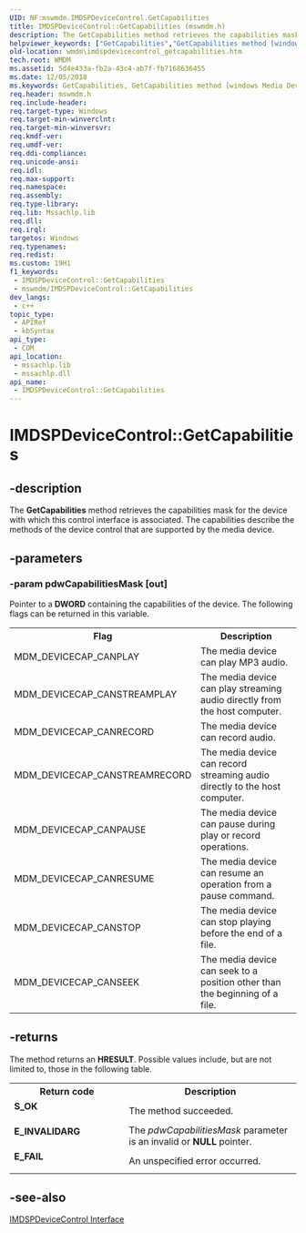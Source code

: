 ```yaml
---
UID: NF:mswmdm.IMDSPDeviceControl.GetCapabilities
title: IMDSPDeviceControl::GetCapabilities (mswmdm.h)
description: The GetCapabilities method retrieves the capabilities mask for the device with which this control interface is associated. The capabilities describe the methods of the device control that are supported by the media device.
helpviewer_keywords: ["GetCapabilities","GetCapabilities method [windows Media Device Manager]","GetCapabilities method [windows Media Device Manager]","IMDSPDeviceControl interface","IMDSPDeviceControl interface [windows Media Device Manager]","GetCapabilities method","IMDSPDeviceControl.GetCapabilities","IMDSPDeviceControl::GetCapabilities","IMDSPDeviceControlGetCapabilities","mswmdm/IMDSPDeviceControl::GetCapabilities","wmdm.imdspdevicecontrol_getcapabilities"]
old-location: wmdm\imdspdevicecontrol_getcapabilities.htm
tech.root: WMDM
ms.assetid: 5d4e433a-fb2a-43c4-ab7f-fb7168636455
ms.date: 12/05/2018
ms.keywords: GetCapabilities, GetCapabilities method [windows Media Device Manager], GetCapabilities method [windows Media Device Manager],IMDSPDeviceControl interface, IMDSPDeviceControl interface [windows Media Device Manager],GetCapabilities method, IMDSPDeviceControl.GetCapabilities, IMDSPDeviceControl::GetCapabilities, IMDSPDeviceControlGetCapabilities, mswmdm/IMDSPDeviceControl::GetCapabilities, wmdm.imdspdevicecontrol_getcapabilities
req.header: mswmdm.h
req.include-header: 
req.target-type: Windows
req.target-min-winverclnt: 
req.target-min-winversvr: 
req.kmdf-ver: 
req.umdf-ver: 
req.ddi-compliance: 
req.unicode-ansi: 
req.idl: 
req.max-support: 
req.namespace: 
req.assembly: 
req.type-library: 
req.lib: Mssachlp.lib
req.dll: 
req.irql: 
targetos: Windows
req.typenames: 
req.redist: 
ms.custom: 19H1
f1_keywords:
 - IMDSPDeviceControl::GetCapabilities
 - mswmdm/IMDSPDeviceControl::GetCapabilities
dev_langs:
 - c++
topic_type:
 - APIRef
 - kbSyntax
api_type:
 - COM
api_location:
 - mssachlp.lib
 - mssachlp.dll
api_name:
 - IMDSPDeviceControl::GetCapabilities
---
```


# IMDSPDeviceControl::GetCapabilities


## -description

The <b>GetCapabilities</b> method retrieves the capabilities mask for the device with which this control interface is associated. The capabilities describe the methods of the device control that are supported by the media device.

## -parameters

### -param pdwCapabilitiesMask [out]

Pointer to a <b>DWORD</b> containing the capabilities of the device. The following flags can be returned in this variable.

<table>
<tr>
<th>Flag
                </th>
<th>Description
                </th>
</tr>
<tr>
<td>MDM_DEVICECAP_CANPLAY</td>
<td>The media device can play MP3 audio.</td>
</tr>
<tr>
<td>MDM_DEVICECAP_CANSTREAMPLAY</td>
<td>The media device can play streaming audio directly from the host computer.</td>
</tr>
<tr>
<td>MDM_DEVICECAP_CANRECORD</td>
<td>The media device can record audio.</td>
</tr>
<tr>
<td>MDM_DEVICECAP_CANSTREAMRECORD</td>
<td>The media device can record streaming audio directly to the host computer.</td>
</tr>
<tr>
<td>MDM_DEVICECAP_CANPAUSE</td>
<td>The media device can pause during play or record operations.</td>
</tr>
<tr>
<td>MDM_DEVICECAP_CANRESUME</td>
<td>The media device can resume an operation from a pause command.</td>
</tr>
<tr>
<td>MDM_DEVICECAP_CANSTOP</td>
<td>The media device can stop playing before the end of a file.</td>
</tr>
<tr>
<td>MDM_DEVICECAP_CANSEEK</td>
<td>The media device can seek to a position other than the beginning of a file.</td>
</tr>
</table>

## -returns

The method returns an <b>HRESULT</b>. Possible values include, but are not limited to, those in the following table.

<table>
<tr>
<th>Return code</th>
<th>Description</th>
</tr>
<tr>
<td width="40%">
<dl>
<dt><b>S_OK</b></dt>
</dl>
</td>
<td width="60%">
The method succeeded.

</td>
</tr>
<tr>
<td width="40%">
<dl>
<dt><b>E_INVALIDARG</b></dt>
</dl>
</td>
<td width="60%">
The <i>pdwCapabilitiesMask</i> parameter is an invalid or <b>NULL</b> pointer.

</td>
</tr>
<tr>
<td width="40%">
<dl>
<dt><b>E_FAIL</b></dt>
</dl>
</td>
<td width="60%">
An unspecified error occurred.

</td>
</tr>
</table>

## -see-also

<a href="/windows/desktop/api/mswmdm/nn-mswmdm-imdspdevicecontrol">IMDSPDeviceControl Interface</a>

